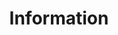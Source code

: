 ---
weight: 30
icon: "/images/IconFeatureInfo.png"
icon_alt_text: "13:20:Sync iPhone App Feature : Information"
screenshots: "/images/FeatureCalendarScreenshot.png"
title: Information
description: >
  <p><strong>Information about the theory</strong> behind synchronization to help you navigate the Mayan Dreamspell Calendar.</p>
  <p>The texts provide a clear explanation of the Cycles of Time in <strong>more than 15.000 words on 37 pages!</strong><br />Please note that these text are in English/Spanish/Chinese language only.</p>
---